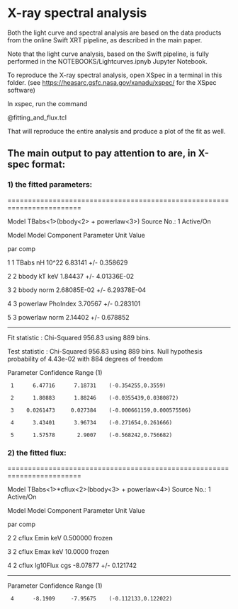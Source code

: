 # X-ray spectral analysis

Both the light curve and spectral analysis are based on the data products from the online Swift XRT pipeline, as described in the main paper.

Note that the light curve analysis, based on the Swift pipeline, is fully performed in the NOTEBOOKS/Lightcurves.ipnyb Jupyter Notebook. 

To reproduce the X-ray spectral analysis, open XSpec in a terminal in this folder.
(see https://heasarc.gsfc.nasa.gov/xanadu/xspec/ for the XSpec software)

In xspec, run the command

@fitting_and_flux.tcl

That will reproduce the entire analysis and produce a plot of the fit as well. 

## The main output to pay attention to are, in X-spec format:

### 1) the fitted parameters:

========================================================================

Model TBabs<1>(bbody<2> + powerlaw<3>) Source No.: 1   Active/On

Model Model Component  Parameter  Unit     Value

 par  comp

   1    1   TBabs      nH         10^22    6.83141      +/-  0.358629     

   2    2   bbody      kT         keV      1.84437      +/-  4.01336E-02  

   3    2   bbody      norm                2.68085E-02  +/-  6.29378E-04  

   4    3   powerlaw   PhoIndex            3.70567      +/-  0.283101   
  
   5    3   powerlaw   norm                2.14402      +/-  0.678852   
  
________________________________________________________________________


Fit statistic  : Chi-Squared                  956.83     using 889 bins.

Test statistic : Chi-Squared                  956.83     using 889 bins.
 Null hypothesis probability of 4.43e-02 with 884 degrees of freedom

 Parameter   Confidence Range (1)

     1      6.47716      7.18731    (-0.354255,0.3559)

     2      1.80883      1.88246    (-0.0355439,0.0380872)

     3    0.0261473     0.027384    (-0.000661159,0.000575506)

     4      3.43401      3.96734    (-0.271654,0.261666)

     5      1.57578       2.9007    (-0.568242,0.756682)

### 2) the fitted flux:

========================================================================

Model TBabs<1>*cflux<2>(bbody<3> + powerlaw<4>) Source No.: 1   Active/On

Model Model Component  Parameter  Unit     Value

 par  comp

   2    2   cflux      Emin       keV      0.500000     frozen

   3    2   cflux      Emax       keV      10.0000      frozen

   4    2   cflux      lg10Flux   cgs      -8.07877     +/-  0.121742    
 
________________________________________________________________________

 Parameter   Confidence Range (1)

     4      -8.1909     -7.95675    (-0.112133,0.122022)

